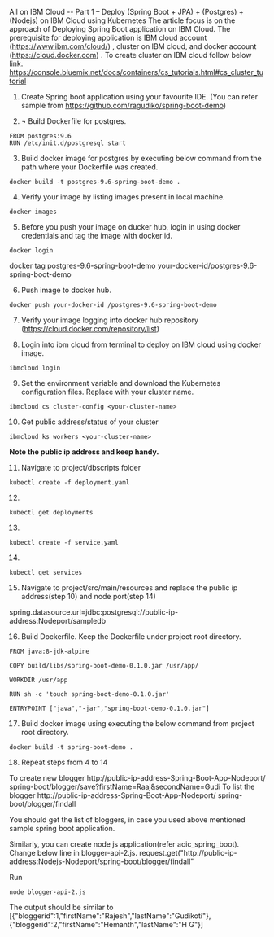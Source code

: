 All on IBM Cloud -- Part 1 – Deploy (Spring Boot + JPA) + (Postgres) + (Nodejs) on IBM Cloud using Kubernetes
The article focus is on the approach of Deploying Spring Boot application on IBM Cloud. The prerequisite for deploying application is IBM cloud account (https://www.ibm.com/cloud/) , cluster on IBM cloud, and docker account (https://cloud.docker.com) .
To create cluster on IBM cloud follow below link.
https://console.bluemix.net/docs/containers/cs_tutorials.html#cs_cluster_tutorial

1.	Create Spring boot application using your favourite IDE.
(You can refer sample from https://github.com/ragudiko/spring-boot-demo)

2.	¬ Build Dockerfile for postgres.
```
FROM postgres:9.6
RUN /etc/init.d/postgresql start
```

3.	Build docker image for postgres by executing below command from the path where your Dockerfile was created.
```
docker build -t postgres-9.6-spring-boot-demo .
```
4.	Verify your image by listing images present in local machine.
```
docker images
```
5.	Before you push your image on ducker hub, login in using docker credentials and tag the image with docker id.
```
docker login

```
docker tag postgres-9.6-spring-boot-demo your-docker-id/postgres-9.6-spring-boot-demo

6.	Push image to docker hub.
```
docker push your-docker-id /postgres-9.6-spring-boot-demo
```
7.	Verify your image logging into docker hub repository (https://cloud.docker.com/repository/list)

8.	Login into ibm cloud from terminal to deploy on IBM cloud using docker image.

```
ibmcloud login
```

9.	Set the environment variable and download the Kubernetes configuration files. Replace with your cluster name.
```
ibmcloud cs cluster-config <your-cluster-name>
```

10.	Get public address/status of your cluster
```
ibmcloud ks workers <your-cluster-name>
```
**Note the public ip address and keep handy.**

11.	Navigate to project/dbscripts folder
```
kubectl create -f deployment.yaml
```
12.
```
kubectl get deployments
```
13.
```
kubectl create -f service.yaml
```
14.
```
kubectl get services
```
15.	Navigate to project/src/main/resources and replace the public ip address(step 10) and node port(step 14)

spring.datasource.url=jdbc:postgresql://public-ip-address:Nodeport/sampledb

16.	Build Dockerfile. Keep the Dockerfile under project root directory.
```
FROM java:8-jdk-alpine

COPY build/libs/spring-boot-demo-0.1.0.jar /usr/app/

WORKDIR /usr/app

RUN sh -c 'touch spring-boot-demo-0.1.0.jar'

ENTRYPOINT ["java","-jar","spring-boot-demo-0.1.0.jar"]
```
17.	Build docker image using executing the below command from project root directory.
```
docker build -t spring-boot-demo .
```
18.	Repeat steps from 4 to 14

To create new blogger
http://public-ip-address-Spring-Boot-App-Nodeport/ spring-boot/blogger/save?firstName=Raaj&secondName=Gudi
To list the blogger
http://public-ip-address-Spring-Boot-App-Nodeport/ spring-boot/blogger/findall

You should get the list of bloggers, in case you used above mentioned sample spring boot application.

Similarly, you can create node js application(refer aoic_spring_boot). Change below line in blogger-api-2.js.
request.get("http://public-ip-address:Nodejs-Nodeport/spring-boot/blogger/findall"

Run
```
node blogger-api-2.js
```

The output should be similar to
[{"bloggerid":1,"firstName":"Rajesh","lastName":"Gudikoti"},{"bloggerid":2,"firstName":"Hemanth","lastName":"H G"}]
